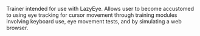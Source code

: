 Trainer intended for use with LazyEye. Allows user to become accustomed to using eye tracking for cursor movement through training modules involving keyboard use, eye movement tests, and by simulating a web browser.
